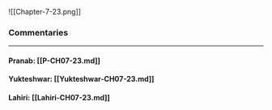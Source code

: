 ![[Chapter-7-23.png]]

### Commentaries

---

#### Pranab: [[P-CH07-23.md]]

#### Yukteshwar: [[Yukteshwar-CH07-23.md]]

#### Lahiri: [[Lahiri-CH07-23.md]]
